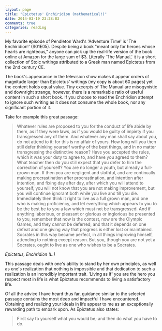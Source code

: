 ```yaml
---
layout: page
title: "Epictetus' Enchiridion (mathematical!)"
date: 2014-03-19 23:28:03
comments: true
categories: reading
---
```


My favorite episode of Pendleton Ward's 'Adventure Time' is 'The Enchiridion!' (S01E05). Despite being a book "meant only for heroes whose hearts are righteous," anyone can pick up the real-life version of the book online at Amazon for the large sum of $3. Literally 'The Manual,' it is a short collection of Stoic writings attributed to a Greek man named Epictetus from the 2nd century CE.

The book's appearance in the television show makes it appear orders of magnitude larger than Epictetus' writings (my copy is about 60 pages) yet the content holds equal value. Tiny excerpts of The Manual are misogynistic and downright strange, however, there is a remarkable ratio of useful content in such a short book. If you choose to read the Enchridion attempt to ignore such writing as it does not consume the whole book, nor any significant portion of it.

Take for example this great passage:

>Whatever rules are proposed to you for the conduct of life abide by them, as if they were laws, as if you would be guilty of impiety if you transgressed any of them. And whatever any man shall say about you, do not attend to it: for this is no affair of yours. How long will you then still defer thinking yourself worthy of the best things, and in no matter transgressing the distinctive reason? Have you accepted the rules, which it was your duty to agree to, and have you agreed to them? What teacher then do you still expect that you defer to him the correction of yourself? You are no longer a youth, but already a full-grown man. If then you are negligent and slothful, and are continually making procrastination after procrastination, and intention after intention, and fixing day after day, after which you will attend to yourself, you will not know that you are not making improvement, but you will continue ignorant both while you live and till you die. Immediately then think it right to live as a full grown man, and one who is making proficiency, and let everything which appears to you to be the best be to you a law which must not be transgressed. And if anything laborious, or pleasant or glorious or inglorious be presented to you, remember that now is the contest, now are the Olympic Games, and they cannot be deferred; and that it depends on one defeat and one giving way that progress is either lost or maintained. Socrates in this way became perfect, in all things improving himself, attending to nothing except reason. But you, though you are not yet a Socrates, ought to live as one who wishes to be a Socrates.

_Epictetus, Enchridion (L.)_

This passage deals with one's ability to stand by her own principles, as well as one's realization that nothing is impossible and that dedication to such a realization is an incredibly important trait. 'Living as if' you are the hero you respect most in life is what Epictetus recommends to living a satisfactory life.

Of all the advice I have heard thus far, guidance similar to the selected passage contains the most deep and impactful I have encountered. Obtaining and realizing your ideals in life appear to me as an exceptionally rewarding path to embark upon. As Epictetus also states:

>First say to yourself what you would be;
>and then do what you have to do.
